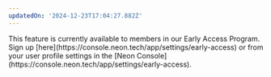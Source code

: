 ```yaml
---
updatedOn: '2024-12-23T17:04:27.882Z'
---
```


<Admonition type="comingSoon" title="Feature coming soon">
This feature is currently available to members in our Early Access Program. Sign up [here](https://console.neon.tech/app/settings/early-access) or from your user profile settings in the [Neon Console](https://console.neon.tech/app/settings/early-access).
</Admonition>
